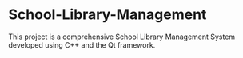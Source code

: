 # School-Library-Management
This project is a comprehensive School Library Management System developed using C++ and the Qt framework.
